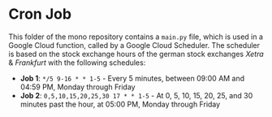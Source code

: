 # Cron Job

This folder of the mono repository contains a `main.py` file, which is used in a Google Cloud function, called by a Google Cloud Scheduler. The scheduler is based on the stock exchange hours of the german stock exchanges _Xetra_ & _Frankfurt_ with the following schedules:

- **Job 1**: `*/5 9-16 * * 1-5` - Every 5 minutes, between 09:00 AM and 04:59 PM, Monday through Friday
- **Job 2**: `0,5,10,15,20,25,30 17 * * 1-5` - At 0, 5, 10, 15, 20, 25, and 30 minutes past the hour, at 05:00 PM, Monday through Friday
